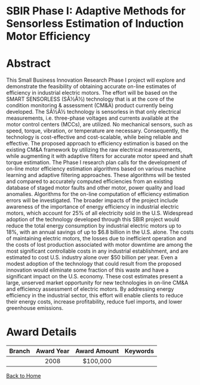 
SBIR Phase I: Adaptive Methods for Sensorless Estimation of Induction Motor Efficiency
======================================================================================

# Abstract


This Small Business Innovation Research Phase I project will explore and demonstrate the feasibility of obtaining accurate on-line estimates of efficiency in industrial electric motors. The effort will be based on the SMART SENSORLESS (SÃ½Ã½) technology that is at the core of the condition monitoring & assessment (CM&A) product currently being developed. The SÃ½Ã½ technology is sensorless in that only electrical measurements, i.e. three-phase voltages and currents available at the motor control centers (MCCs), are utilized. No mechanical sensors, such as speed, torque, vibration, or temperature are necessary. Consequently, the technology is cost-effective and cost-scalable, while being reliable and effective. The proposed approach to efficiency estimation is based on the existing CM&A framework by utilizing the raw electrical measurements, while augmenting it with adaptive filters for accurate motor speed and shaft torque estimation. The Phase I research plan calls for the development of on-line motor efficiency estimation algorithms based on various machine learning and adaptive filtering approaches. These algorithms will be tested and compared to accurately computed efficiencies from an existing database of staged motor faults and other motor, power quality and load anomalies. Algorithms for the on-line computation of efficiency estimation errors will be investigated.  The broader impacts of the project include awareness of the importance of energy efficiency in industrial electric motors, which account for 25% of all electricity sold in the U.S. Widespread adoption of the technology developed through this SBIR
project would reduce the total energy consumption by industrial electric motors up to 18%, with an annual savings of up to $6.8 billion in the U.S. alone. The costs of maintaining electric motors, the losses due to inefficient operation and the costs of lost production associated with motor downtime are among the most significant controllable costs in any industrial establishment, and are estimated to cost U.S. industry alone over $50 billion per year. Even a modest adoption of the technology that could result from the proposed innovation would eliminate some fraction of this waste and have a significant impact on the U.S. economy. These cost estimates present a large, unserved market opportunity for new technologies in on-line CM&A and efficiency assessment of electric motors. By addressing energy efficiency in the industrial sector, this effort will enable clients to reduce their energy costs, increase profitability, reduce fuel imports, and lower greenhouse emissions.  

# Award Details

|Branch|Award Year|Award Amount|Keywords|
| :---: | :---: | :---: | :---: |
||2008|$100,000||
  
  


[Back to Home](https://github.com/chrischow/dod_sbir_awards/Reports/JT/#103)